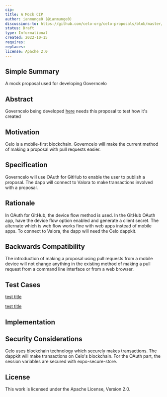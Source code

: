 ```yaml
---
cip:
title: A Mock CIP
author: ianmunge0 (@ianmunge0)
discussions-to: https://github.com/celo-org/celo-proposals/blob/master/CIPs/cip-template.md
status: Draft
type: Informational
created: 2022-10-15
requires: 
replaces: 
license: Apache 2.0
---
```

## Simple Summary
A mock proposal used for developing Governcelo

## Abstract
Governcelo being developed [here](https://github.com/ianmunge0/make-crypto-mobile-hackathon/tree/governcelo) needs this proposal to test how it's created

## Motivation
Celo is a mobile-first blockchain. Governcelo will make the current method of making a proposal with pull requests easier.

## Specification
Governcelo will use OAuth for GitHub to enable the user to publish a proposal. The dapp will connect to Valora to make transactions involved with a proposal.

## Rationale
In OAuth for GitHub, the device flow method is used. In the GitHub OAuth app, have the device flow option enabled and generate a client secret. The alternate which is web flow works fine with web apps instead of mobile apps. To connect to Valora, the dapp will need the Celo dappkit.

## Backwards Compatibility
The introduction of making a proposal using pull requests from a mobile device will not change anything in the existing method of making a pull request from a command line interface or from a web browser.

## Test Cases
[test title](https://github.com/ianmunge0/make-crypto-mobile-hackathon/pull/5)

[test title](https://github.com/ianmunge0/make-crypto-mobile-hackathon/pull/4)

## Implementation


## Security Considerations
Celo uses blockchain technology which securely makes transactions. The dappkit will make transactions on Celo's blockchain. For the OAuth part, the session variables are secured with expo-secure-store.

## License
This work is licensed under the Apache License, Version 2.0.
